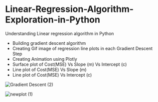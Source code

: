 # Linear-Regression-Algorithm-Exploration-in-Python
Understanding Linear regression algorithm in Python

- Building gradient descent algorithm
- Creating Gif image of regression line plots in each Gradient Descent Step
- Creating Animation using Plotly
- Surface plot of Cost(MSE) Vs Slope (m) Vs Intercept (c) 
- Line plot of Cost(MSE) Vs Slope (m)
- Line plot of Cost(MSE) Vs Intercept (c) 

![Gradient Descent (2)](https://user-images.githubusercontent.com/41836325/161455126-b01f699b-ac32-4fc7-91df-f77d550a8df7.gif)

![newplot (1)](https://user-images.githubusercontent.com/41836325/161465912-b962a845-3fcc-4b39-adb6-c0e9feb5ba40.png)
